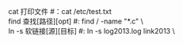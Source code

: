 cat       打印文件                          #：cat /etc/test.txt               \
find      查找[路径][opt]                 #:  find / -name "*.c"               \  
In -s    软链接[源][目标]                #: In -s log2013.log link2013         \
